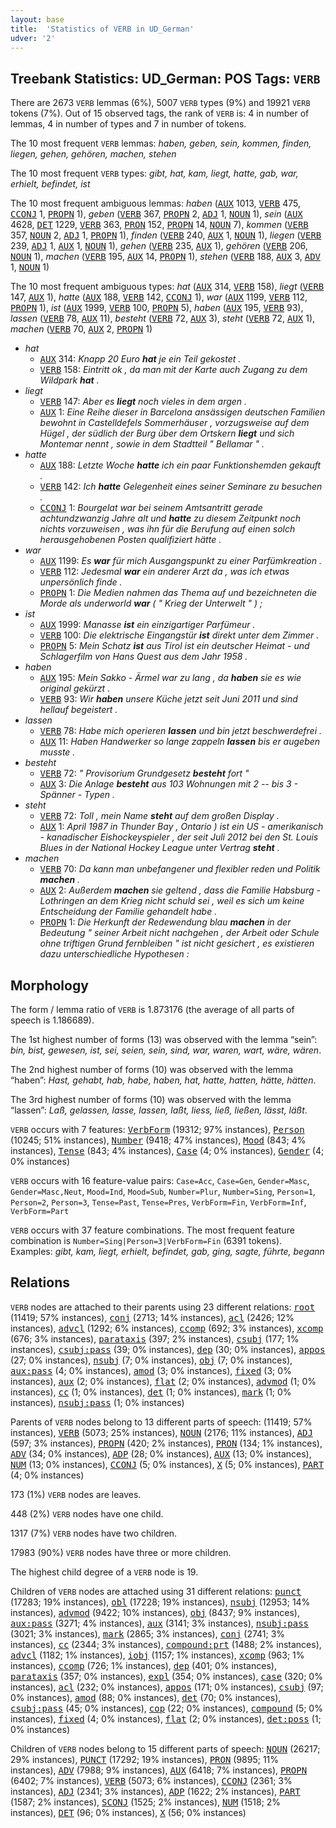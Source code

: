 ```yaml
---
layout: base
title:  'Statistics of VERB in UD_German'
udver: '2'
---
```


## Treebank Statistics: UD_German: POS Tags: `VERB`

There are 2673 `VERB` lemmas (6%), 5007 `VERB` types (9%) and 19921 `VERB` tokens (7%).
Out of 15 observed tags, the rank of `VERB` is: 4 in number of lemmas, 4 in number of types and 7 in number of tokens.

The 10 most frequent `VERB` lemmas: <em>haben, geben, sein, kommen, finden, liegen, gehen, gehören, machen, stehen</em>

The 10 most frequent `VERB` types:  <em>gibt, hat, kam, liegt, hatte, gab, war, erhielt, befindet, ist</em>

The 10 most frequent ambiguous lemmas: <em>haben</em> (<tt><a href="de-pos-AUX.html">AUX</a></tt> 1013, <tt><a href="de-pos-VERB.html">VERB</a></tt> 475, <tt><a href="de-pos-CCONJ.html">CCONJ</a></tt> 1, <tt><a href="de-pos-PROPN.html">PROPN</a></tt> 1), <em>geben</em> (<tt><a href="de-pos-VERB.html">VERB</a></tt> 367, <tt><a href="de-pos-PROPN.html">PROPN</a></tt> 2, <tt><a href="de-pos-ADJ.html">ADJ</a></tt> 1, <tt><a href="de-pos-NOUN.html">NOUN</a></tt> 1), <em>sein</em> (<tt><a href="de-pos-AUX.html">AUX</a></tt> 4628, <tt><a href="de-pos-DET.html">DET</a></tt> 1229, <tt><a href="de-pos-VERB.html">VERB</a></tt> 363, <tt><a href="de-pos-PRON.html">PRON</a></tt> 152, <tt><a href="de-pos-PROPN.html">PROPN</a></tt> 14, <tt><a href="de-pos-NOUN.html">NOUN</a></tt> 7), <em>kommen</em> (<tt><a href="de-pos-VERB.html">VERB</a></tt> 357, <tt><a href="de-pos-NOUN.html">NOUN</a></tt> 2, <tt><a href="de-pos-ADJ.html">ADJ</a></tt> 1, <tt><a href="de-pos-PROPN.html">PROPN</a></tt> 1), <em>finden</em> (<tt><a href="de-pos-VERB.html">VERB</a></tt> 240, <tt><a href="de-pos-AUX.html">AUX</a></tt> 1, <tt><a href="de-pos-NOUN.html">NOUN</a></tt> 1), <em>liegen</em> (<tt><a href="de-pos-VERB.html">VERB</a></tt> 239, <tt><a href="de-pos-ADJ.html">ADJ</a></tt> 1, <tt><a href="de-pos-AUX.html">AUX</a></tt> 1, <tt><a href="de-pos-NOUN.html">NOUN</a></tt> 1), <em>gehen</em> (<tt><a href="de-pos-VERB.html">VERB</a></tt> 235, <tt><a href="de-pos-AUX.html">AUX</a></tt> 1), <em>gehören</em> (<tt><a href="de-pos-VERB.html">VERB</a></tt> 206, <tt><a href="de-pos-NOUN.html">NOUN</a></tt> 1), <em>machen</em> (<tt><a href="de-pos-VERB.html">VERB</a></tt> 195, <tt><a href="de-pos-AUX.html">AUX</a></tt> 14, <tt><a href="de-pos-PROPN.html">PROPN</a></tt> 1), <em>stehen</em> (<tt><a href="de-pos-VERB.html">VERB</a></tt> 188, <tt><a href="de-pos-AUX.html">AUX</a></tt> 3, <tt><a href="de-pos-ADV.html">ADV</a></tt> 1, <tt><a href="de-pos-NOUN.html">NOUN</a></tt> 1)

The 10 most frequent ambiguous types:  <em>hat</em> (<tt><a href="de-pos-AUX.html">AUX</a></tt> 314, <tt><a href="de-pos-VERB.html">VERB</a></tt> 158), <em>liegt</em> (<tt><a href="de-pos-VERB.html">VERB</a></tt> 147, <tt><a href="de-pos-AUX.html">AUX</a></tt> 1), <em>hatte</em> (<tt><a href="de-pos-AUX.html">AUX</a></tt> 188, <tt><a href="de-pos-VERB.html">VERB</a></tt> 142, <tt><a href="de-pos-CCONJ.html">CCONJ</a></tt> 1), <em>war</em> (<tt><a href="de-pos-AUX.html">AUX</a></tt> 1199, <tt><a href="de-pos-VERB.html">VERB</a></tt> 112, <tt><a href="de-pos-PROPN.html">PROPN</a></tt> 1), <em>ist</em> (<tt><a href="de-pos-AUX.html">AUX</a></tt> 1999, <tt><a href="de-pos-VERB.html">VERB</a></tt> 100, <tt><a href="de-pos-PROPN.html">PROPN</a></tt> 5), <em>haben</em> (<tt><a href="de-pos-AUX.html">AUX</a></tt> 195, <tt><a href="de-pos-VERB.html">VERB</a></tt> 93), <em>lassen</em> (<tt><a href="de-pos-VERB.html">VERB</a></tt> 78, <tt><a href="de-pos-AUX.html">AUX</a></tt> 11), <em>besteht</em> (<tt><a href="de-pos-VERB.html">VERB</a></tt> 72, <tt><a href="de-pos-AUX.html">AUX</a></tt> 3), <em>steht</em> (<tt><a href="de-pos-VERB.html">VERB</a></tt> 72, <tt><a href="de-pos-AUX.html">AUX</a></tt> 1), <em>machen</em> (<tt><a href="de-pos-VERB.html">VERB</a></tt> 70, <tt><a href="de-pos-AUX.html">AUX</a></tt> 2, <tt><a href="de-pos-PROPN.html">PROPN</a></tt> 1)


* <em>hat</em>
  * <tt><a href="de-pos-AUX.html">AUX</a></tt> 314: <em>Knapp 20 Euro <b>hat</b> je ein Teil gekostet .</em>
  * <tt><a href="de-pos-VERB.html">VERB</a></tt> 158: <em>Eintritt ok , da man mit der Karte auch Zugang zu dem Wildpark <b>hat</b> .</em>
* <em>liegt</em>
  * <tt><a href="de-pos-VERB.html">VERB</a></tt> 147: <em>Aber es <b>liegt</b> noch vieles in dem argen .</em>
  * <tt><a href="de-pos-AUX.html">AUX</a></tt> 1: <em>Eine Reihe dieser in Barcelona ansässigen deutschen Familien bewohnt in Castelldefels Sommerhäuser , vorzugsweise auf dem Hügel , der südlich der Burg über dem Ortskern <b>liegt</b> und sich Montemar nennt , sowie in dem Stadtteil " Bellamar " .</em>
* <em>hatte</em>
  * <tt><a href="de-pos-AUX.html">AUX</a></tt> 188: <em>Letzte Woche <b>hatte</b> ich ein paar Funktionshemden gekauft .</em>
  * <tt><a href="de-pos-VERB.html">VERB</a></tt> 142: <em>Ich <b>hatte</b> Gelegenheit eines seiner Seminare zu besuchen .</em>
  * <tt><a href="de-pos-CCONJ.html">CCONJ</a></tt> 1: <em>Bourgelat war bei seinem Amtsantritt gerade achtundzwanzig Jahre alt und <b>hatte</b> zu diesem Zeitpunkt noch nichts vorzuweisen , was ihn für die Berufung auf einen solch herausgehobenen Posten qualifiziert hätte .</em>
* <em>war</em>
  * <tt><a href="de-pos-AUX.html">AUX</a></tt> 1199: <em>Es <b>war</b> für mich Ausgangspunkt zu einer Parfümkreation .</em>
  * <tt><a href="de-pos-VERB.html">VERB</a></tt> 112: <em>Jedesmal <b>war</b> ein anderer Arzt da , was ich etwas unpersönlich finde .</em>
  * <tt><a href="de-pos-PROPN.html">PROPN</a></tt> 1: <em>Die Medien nahmen das Thema auf und bezeichneten die Morde als underworld <b>war</b> ( " Krieg der Unterwelt " ) ;</em>
* <em>ist</em>
  * <tt><a href="de-pos-AUX.html">AUX</a></tt> 1999: <em>Manasse <b>ist</b> ein einzigartiger Parfümeur .</em>
  * <tt><a href="de-pos-VERB.html">VERB</a></tt> 100: <em>Die elektrische Eingangstür <b>ist</b> direkt unter dem Zimmer .</em>
  * <tt><a href="de-pos-PROPN.html">PROPN</a></tt> 5: <em>Mein Schatz <b>ist</b> aus Tirol ist ein deutscher Heimat - und Schlagerfilm von Hans Quest aus dem Jahr 1958 .</em>
* <em>haben</em>
  * <tt><a href="de-pos-AUX.html">AUX</a></tt> 195: <em>Mein Sakko - Ärmel war zu lang , da <b>haben</b> sie es wie original gekürzt .</em>
  * <tt><a href="de-pos-VERB.html">VERB</a></tt> 93: <em>Wir <b>haben</b> unsere Küche jetzt seit Juni 2011 und sind hellauf begeistert .</em>
* <em>lassen</em>
  * <tt><a href="de-pos-VERB.html">VERB</a></tt> 78: <em>Habe mich operieren <b>lassen</b> und bin jetzt beschwerdefrei .</em>
  * <tt><a href="de-pos-AUX.html">AUX</a></tt> 11: <em>Haben Handwerker so lange zappeln <b>lassen</b> bis er augeben musste .</em>
* <em>besteht</em>
  * <tt><a href="de-pos-VERB.html">VERB</a></tt> 72: <em>" Provisorium Grundgesetz <b>besteht</b> fort "</em>
  * <tt><a href="de-pos-AUX.html">AUX</a></tt> 3: <em>Die Anlage <b>besteht</b> aus 103 Wohnungen mit 2 -- bis 3 - Spänner - Typen .</em>
* <em>steht</em>
  * <tt><a href="de-pos-VERB.html">VERB</a></tt> 72: <em>Toll , mein Name <b>steht</b> auf dem großen Display .</em>
  * <tt><a href="de-pos-AUX.html">AUX</a></tt> 1: <em>April 1987 in Thunder Bay , Ontario ) ist ein US - amerikanisch - kanadischer Eishockeyspieler , der seit Juli 2012 bei den St. Louis Blues in der National Hockey League unter Vertrag <b>steht</b> .</em>
* <em>machen</em>
  * <tt><a href="de-pos-VERB.html">VERB</a></tt> 70: <em>Da kann man unbefangener und flexibler reden und Politik <b>machen</b> .</em>
  * <tt><a href="de-pos-AUX.html">AUX</a></tt> 2: <em>Außerdem <b>machen</b> sie geltend , dass die Familie Habsburg - Lothringen an dem Krieg nicht schuld sei , weil es sich um keine Entscheidung der Familie gehandelt habe .</em>
  * <tt><a href="de-pos-PROPN.html">PROPN</a></tt> 1: <em>Die Herkunft der Redewendung blau <b>machen</b> in der Bedeutung " seiner Arbeit nicht nachgehen , der Arbeit oder Schule ohne triftigen Grund fernbleiben " ist nicht gesichert , es existieren dazu unterschiedliche Hypothesen :</em>

## Morphology

The form / lemma ratio of `VERB` is 1.873176 (the average of all parts of speech is 1.186689).

The 1st highest number of forms (13) was observed with the lemma “sein”: <em>bin, bist, gewesen, ist, sei, seien, sein, sind, war, waren, wart, wäre, wären</em>.

The 2nd highest number of forms (10) was observed with the lemma “haben”: <em>Hast, gehabt, hab, habe, haben, hat, hatte, hatten, hätte, hätten</em>.

The 3rd highest number of forms (10) was observed with the lemma “lassen”: <em>Laß, gelassen, lasse, lassen, laßt, liess, ließ, ließen, lässt, läßt</em>.

`VERB` occurs with 7 features: <tt><a href="de-feat-VerbForm.html">VerbForm</a></tt> (19312; 97% instances), <tt><a href="de-feat-Person.html">Person</a></tt> (10245; 51% instances), <tt><a href="de-feat-Number.html">Number</a></tt> (9418; 47% instances), <tt><a href="de-feat-Mood.html">Mood</a></tt> (843; 4% instances), <tt><a href="de-feat-Tense.html">Tense</a></tt> (843; 4% instances), <tt><a href="de-feat-Case.html">Case</a></tt> (4; 0% instances), <tt><a href="de-feat-Gender.html">Gender</a></tt> (4; 0% instances)

`VERB` occurs with 16 feature-value pairs: `Case=Acc`, `Case=Gen`, `Gender=Masc`, `Gender=Masc,Neut`, `Mood=Ind`, `Mood=Sub`, `Number=Plur`, `Number=Sing`, `Person=1`, `Person=2`, `Person=3`, `Tense=Past`, `Tense=Pres`, `VerbForm=Fin`, `VerbForm=Inf`, `VerbForm=Part`

`VERB` occurs with 37 feature combinations.
The most frequent feature combination is `Number=Sing|Person=3|VerbForm=Fin` (6391 tokens).
Examples: <em>gibt, kam, liegt, erhielt, befindet, gab, ging, sagte, führte, begann</em>


## Relations

`VERB` nodes are attached to their parents using 23 different relations: <tt><a href="de-dep-root.html">root</a></tt> (11419; 57% instances), <tt><a href="de-dep-conj.html">conj</a></tt> (2713; 14% instances), <tt><a href="de-dep-acl.html">acl</a></tt> (2426; 12% instances), <tt><a href="de-dep-advcl.html">advcl</a></tt> (1292; 6% instances), <tt><a href="de-dep-ccomp.html">ccomp</a></tt> (692; 3% instances), <tt><a href="de-dep-xcomp.html">xcomp</a></tt> (676; 3% instances), <tt><a href="de-dep-parataxis.html">parataxis</a></tt> (397; 2% instances), <tt><a href="de-dep-csubj.html">csubj</a></tt> (177; 1% instances), <tt><a href="de-dep-csubj-pass.html">csubj:pass</a></tt> (39; 0% instances), <tt><a href="de-dep-dep.html">dep</a></tt> (30; 0% instances), <tt><a href="de-dep-appos.html">appos</a></tt> (27; 0% instances), <tt><a href="de-dep-nsubj.html">nsubj</a></tt> (7; 0% instances), <tt><a href="de-dep-obj.html">obj</a></tt> (7; 0% instances), <tt><a href="de-dep-aux-pass.html">aux:pass</a></tt> (4; 0% instances), <tt><a href="de-dep-amod.html">amod</a></tt> (3; 0% instances), <tt><a href="de-dep-fixed.html">fixed</a></tt> (3; 0% instances), <tt><a href="de-dep-aux.html">aux</a></tt> (2; 0% instances), <tt><a href="de-dep-flat.html">flat</a></tt> (2; 0% instances), <tt><a href="de-dep-advmod.html">advmod</a></tt> (1; 0% instances), <tt><a href="de-dep-cc.html">cc</a></tt> (1; 0% instances), <tt><a href="de-dep-det.html">det</a></tt> (1; 0% instances), <tt><a href="de-dep-mark.html">mark</a></tt> (1; 0% instances), <tt><a href="de-dep-nsubj-pass.html">nsubj:pass</a></tt> (1; 0% instances)

Parents of `VERB` nodes belong to 13 different parts of speech:  (11419; 57% instances), <tt><a href="de-pos-VERB.html">VERB</a></tt> (5073; 25% instances), <tt><a href="de-pos-NOUN.html">NOUN</a></tt> (2176; 11% instances), <tt><a href="de-pos-ADJ.html">ADJ</a></tt> (597; 3% instances), <tt><a href="de-pos-PROPN.html">PROPN</a></tt> (420; 2% instances), <tt><a href="de-pos-PRON.html">PRON</a></tt> (134; 1% instances), <tt><a href="de-pos-ADV.html">ADV</a></tt> (34; 0% instances), <tt><a href="de-pos-ADP.html">ADP</a></tt> (28; 0% instances), <tt><a href="de-pos-AUX.html">AUX</a></tt> (13; 0% instances), <tt><a href="de-pos-NUM.html">NUM</a></tt> (13; 0% instances), <tt><a href="de-pos-CCONJ.html">CCONJ</a></tt> (5; 0% instances), <tt><a href="de-pos-X.html">X</a></tt> (5; 0% instances), <tt><a href="de-pos-PART.html">PART</a></tt> (4; 0% instances)

173 (1%) `VERB` nodes are leaves.

448 (2%) `VERB` nodes have one child.

1317 (7%) `VERB` nodes have two children.

17983 (90%) `VERB` nodes have three or more children.

The highest child degree of a `VERB` node is 19.

Children of `VERB` nodes are attached using 31 different relations: <tt><a href="de-dep-punct.html">punct</a></tt> (17283; 19% instances), <tt><a href="de-dep-obl.html">obl</a></tt> (17228; 19% instances), <tt><a href="de-dep-nsubj.html">nsubj</a></tt> (12953; 14% instances), <tt><a href="de-dep-advmod.html">advmod</a></tt> (9422; 10% instances), <tt><a href="de-dep-obj.html">obj</a></tt> (8437; 9% instances), <tt><a href="de-dep-aux-pass.html">aux:pass</a></tt> (3271; 4% instances), <tt><a href="de-dep-aux.html">aux</a></tt> (3141; 3% instances), <tt><a href="de-dep-nsubj-pass.html">nsubj:pass</a></tt> (3021; 3% instances), <tt><a href="de-dep-mark.html">mark</a></tt> (2865; 3% instances), <tt><a href="de-dep-conj.html">conj</a></tt> (2741; 3% instances), <tt><a href="de-dep-cc.html">cc</a></tt> (2344; 3% instances), <tt><a href="de-dep-compound-prt.html">compound:prt</a></tt> (1488; 2% instances), <tt><a href="de-dep-advcl.html">advcl</a></tt> (1182; 1% instances), <tt><a href="de-dep-iobj.html">iobj</a></tt> (1157; 1% instances), <tt><a href="de-dep-xcomp.html">xcomp</a></tt> (963; 1% instances), <tt><a href="de-dep-ccomp.html">ccomp</a></tt> (726; 1% instances), <tt><a href="de-dep-dep.html">dep</a></tt> (401; 0% instances), <tt><a href="de-dep-parataxis.html">parataxis</a></tt> (357; 0% instances), <tt><a href="de-dep-expl.html">expl</a></tt> (354; 0% instances), <tt><a href="de-dep-case.html">case</a></tt> (320; 0% instances), <tt><a href="de-dep-acl.html">acl</a></tt> (232; 0% instances), <tt><a href="de-dep-appos.html">appos</a></tt> (171; 0% instances), <tt><a href="de-dep-csubj.html">csubj</a></tt> (97; 0% instances), <tt><a href="de-dep-amod.html">amod</a></tt> (88; 0% instances), <tt><a href="de-dep-det.html">det</a></tt> (70; 0% instances), <tt><a href="de-dep-csubj-pass.html">csubj:pass</a></tt> (45; 0% instances), <tt><a href="de-dep-cop.html">cop</a></tt> (22; 0% instances), <tt><a href="de-dep-compound.html">compound</a></tt> (5; 0% instances), <tt><a href="de-dep-fixed.html">fixed</a></tt> (4; 0% instances), <tt><a href="de-dep-flat.html">flat</a></tt> (2; 0% instances), <tt><a href="de-dep-det-poss.html">det:poss</a></tt> (1; 0% instances)

Children of `VERB` nodes belong to 15 different parts of speech: <tt><a href="de-pos-NOUN.html">NOUN</a></tt> (26217; 29% instances), <tt><a href="de-pos-PUNCT.html">PUNCT</a></tt> (17292; 19% instances), <tt><a href="de-pos-PRON.html">PRON</a></tt> (9895; 11% instances), <tt><a href="de-pos-ADV.html">ADV</a></tt> (7988; 9% instances), <tt><a href="de-pos-AUX.html">AUX</a></tt> (6418; 7% instances), <tt><a href="de-pos-PROPN.html">PROPN</a></tt> (6402; 7% instances), <tt><a href="de-pos-VERB.html">VERB</a></tt> (5073; 6% instances), <tt><a href="de-pos-CCONJ.html">CCONJ</a></tt> (2361; 3% instances), <tt><a href="de-pos-ADJ.html">ADJ</a></tt> (2341; 3% instances), <tt><a href="de-pos-ADP.html">ADP</a></tt> (1622; 2% instances), <tt><a href="de-pos-PART.html">PART</a></tt> (1587; 2% instances), <tt><a href="de-pos-SCONJ.html">SCONJ</a></tt> (1525; 2% instances), <tt><a href="de-pos-NUM.html">NUM</a></tt> (1518; 2% instances), <tt><a href="de-pos-DET.html">DET</a></tt> (96; 0% instances), <tt><a href="de-pos-X.html">X</a></tt> (56; 0% instances)

